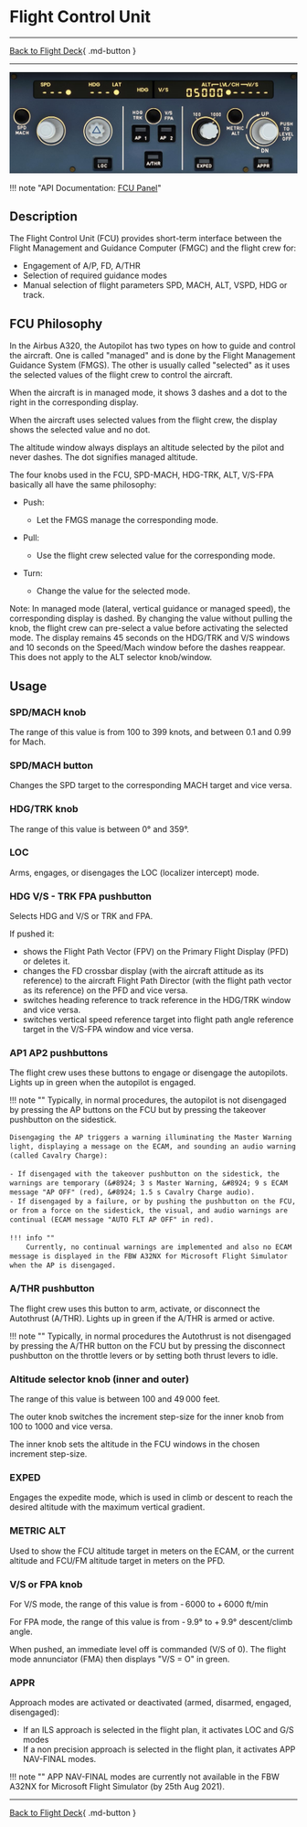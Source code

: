 # Flight Control Unit

---

[Back to Flight Deck](../index.md){ .md-button }

---

![Flight Control Unit (FCU)](../../../assets/a32nx-briefing/glareshield/FCU.jpg "Flight Control Unit (FCU)")

!!! note "API Documentation: [FCU Panel](../../../../fbw-a32nx/a32nx-api/a32nx-flightdeck-api.md#fcu-panel)"

## Description

The Flight Control Unit (FCU) provides short-term interface between the Flight Management and Guidance Computer (FMGC) and the flight crew for:

-	Engagement of A/P, FD, A/THR
-	Selection of required guidance modes
-	Manual selection of flight parameters SPD, MACH, ALT, VSPD, HDG or track.

## FCU Philosophy

In the Airbus A320, the Autopilot has two types on how to guide and control the aircraft. One is called "managed" and is done by the Flight Management Guidance System (FMGS). The other is usually called "selected" as it uses the selected values of the flight crew to control the aircraft.

When the aircraft is in managed mode, it shows 3 dashes and a dot to the right in the corresponding display.

When the aircraft uses selected values from the flight crew, the display shows the selected value and no dot.

The altitude window always displays an altitude selected by the pilot
and never dashes. The dot signifies managed altitude.

The four knobs used in the FCU, SPD-MACH, HDG-TRK, ALT, V/S-FPA basically all have the same philosophy:

- Push:
    - Let the FMGS manage the corresponding mode.

- Pull:
    - Use the flight crew selected value for the corresponding mode.

- Turn:
    - Change the value for the selected mode.

Note: In managed mode (lateral, vertical guidance or managed speed), the corresponding display is dashed. By changing the value without pulling the knob, the flight crew can pre-select a value before activating the selected mode. The display remains 45 seconds on the HDG/TRK and V/S windows and 10 seconds on the Speed/Mach window before the dashes reappear. This does not apply to the ALT selector knob/window.

## Usage

###  SPD/MACH knob

The range of this value is from 100 to 399 knots, and between 0.1 and 0.99 for Mach.

### SPD/MACH button

Changes the SPD target to the corresponding MACH target and vice versa.

###  HDG/TRK knob

The range of this value is between 0° and 359°.

### LOC

Arms, engages, or disengages the LOC (localizer intercept) mode.

### HDG V/S - TRK FPA pushbutton

Selects HDG and V/S or TRK and FPA.

If pushed it:

- shows the Flight Path Vector (FPV) on the Primary Flight Display (PFD) or deletes it.
- changes the FD crossbar display (with the aircraft attitude as its reference) to the aircraft Flight Path Director (with the flight path vector as its reference) on the PFD and vice versa.
- switches heading reference to track reference in the HDG/TRK window and vice versa.
- switches vertical speed reference target into flight path angle reference target in the V/S-FPA window and vice versa.

### AP1 AP2 pushbuttons

The flight crew uses these buttons to engage or disengage the autopilots. Lights up in green when the autopilot is engaged.

!!! note ""
    Typically, in normal procedures, the autopilot is not disengaged by pressing the AP buttons on the FCU but by pressing the takeover pushbutton on the sidestick.

    Disengaging the AP triggers a warning illuminating the Master Warning light, displaying a message on the ECAM, and sounding an audio warning (called Cavalry Charge):

    - If disengaged with the takeover pushbutton on the sidestick, the warnings are temporary (&#8924; 3 s Master Warning, &#8924; 9 s ECAM message "AP OFF" (red), &#8924; 1.5 s Cavalry Charge audio).
    - If disengaged by a failure, or by pushing the pushbutton on the FCU, or from a force on the sidestick, the visual, and audio warnings are continual (ECAM message "AUTO FLT AP OFF" in red).

    !!! info ""
        Currently, no continual warnings are implemented and also no ECAM message is displayed in the FBW A32NX for Microsoft Flight Simulator when the AP is disengaged.

### A/THR pushbutton

The flight crew uses this button to arm, activate, or disconnect the Autothrust (A/THR). Lights up in green if the A/THR is armed or active.

!!! note ""
    Typically, in normal procedures the Autothrust is not disengaged by pressing the A/THR button on the FCU but by pressing the disconnect pushbutton on the throttle levers or by setting both thrust levers to idle.

### Altitude selector knob (inner and outer)

The range of this value is between 100 and 49 000 feet.

The outer knob switches the increment step-size for the inner knob from 100 to 1000 and vice versa.

The inner knob sets the altitude in the FCU windows in the chosen increment step-size.

### EXPED

Engages the expedite mode, which is used in climb or descent to reach the desired altitude with the maximum vertical gradient.

### METRIC ALT

Used to show the FCU altitude target in meters on the ECAM, or the current altitude and FCU/FM altitude target in meters on the PFD.

### V/S or FPA knob

For V/S mode, the range of this value is from - 6000 to + 6000 ft/min

For FPA mode, the range of this value is from - 9.9° to + 9.9° descent/climb angle.

When pushed, an immediate level off is commanded (V/S of 0). The flight mode annunciator (FMA) then displays "V/S = O" in green.

### APPR

Approach modes are activated or deactivated (armed, disarmed, engaged, disengaged):

- If an ILS approach is selected in the flight plan, it activates LOC and G/S modes
- If a non precision approach is selected in the flight plan, it activates APP NAV-FINAL modes.

!!! note ""
    APP NAV-FINAL modes are currently not available in the FBW A32NX for Microsoft Flight Simulator (by 25th Aug 2021).

---

[Back to Flight Deck](../index.md){ .md-button }


